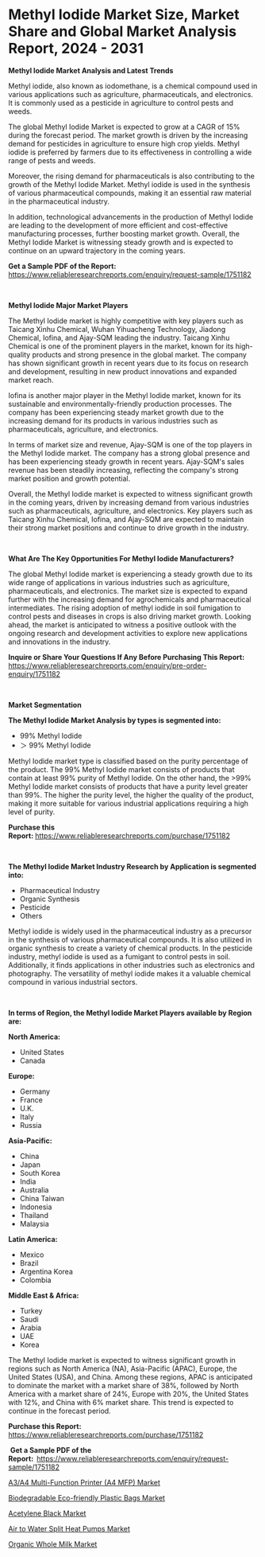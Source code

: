 <p><h1>Methyl Iodide Market Size, Market Share and Global Market Analysis Report, 2024 - 2031</h1></p><p><strong>Methyl Iodide Market Analysis and Latest Trends</strong></p>
<p><p>Methyl iodide, also known as iodomethane, is a chemical compound used in various applications such as agriculture, pharmaceuticals, and electronics. It is commonly used as a pesticide in agriculture to control pests and weeds.</p><p>The global Methyl Iodide Market is expected to grow at a CAGR of 15% during the forecast period. The market growth is driven by the increasing demand for pesticides in agriculture to ensure high crop yields. Methyl iodide is preferred by farmers due to its effectiveness in controlling a wide range of pests and weeds.</p><p>Moreover, the rising demand for pharmaceuticals is also contributing to the growth of the Methyl Iodide Market. Methyl iodide is used in the synthesis of various pharmaceutical compounds, making it an essential raw material in the pharmaceutical industry.</p><p>In addition, technological advancements in the production of Methyl Iodide are leading to the development of more efficient and cost-effective manufacturing processes, further boosting market growth. Overall, the Methyl Iodide Market is witnessing steady growth and is expected to continue on an upward trajectory in the coming years.</p></p>
<p><strong>Get a Sample PDF of the Report:&nbsp;</strong> <a href="https://www.reliableresearchreports.com/enquiry/request-sample/1751182">https://www.reliableresearchreports.com/enquiry/request-sample/1751182</a></p>
<p>&nbsp;</p>
<p><strong>Methyl Iodide Major Market Players</strong></p>
<p><p>The Methyl Iodide market is highly competitive with key players such as Taicang Xinhu Chemical, Wuhan Yihuacheng Technology, Jiadong Chemical, Iofina, and Ajay-SQM leading the industry. Taicang Xinhu Chemical is one of the prominent players in the market, known for its high-quality products and strong presence in the global market. The company has shown significant growth in recent years due to its focus on research and development, resulting in new product innovations and expanded market reach.</p><p>Iofina is another major player in the Methyl Iodide market, known for its sustainable and environmentally-friendly production processes. The company has been experiencing steady market growth due to the increasing demand for its products in various industries such as pharmaceuticals, agriculture, and electronics.</p><p>In terms of market size and revenue, Ajay-SQM is one of the top players in the Methyl Iodide market. The company has a strong global presence and has been experiencing steady growth in recent years. Ajay-SQM's sales revenue has been steadily increasing, reflecting the company's strong market position and growth potential.</p><p>Overall, the Methyl Iodide market is expected to witness significant growth in the coming years, driven by increasing demand from various industries such as pharmaceuticals, agriculture, and electronics. Key players such as Taicang Xinhu Chemical, Iofina, and Ajay-SQM are expected to maintain their strong market positions and continue to drive growth in the industry.</p></p>
<p>&nbsp;</p>
<p><strong>What Are The Key Opportunities For Methyl Iodide Manufacturers?</strong></p>
<p><p>The global Methyl Iodide market is experiencing a steady growth due to its wide range of applications in various industries such as agriculture, pharmaceuticals, and electronics. The market size is expected to expand further with the increasing demand for agrochemicals and pharmaceutical intermediates. The rising adoption of methyl iodide in soil fumigation to control pests and diseases in crops is also driving market growth. Looking ahead, the market is anticipated to witness a positive outlook with the ongoing research and development activities to explore new applications and innovations in the industry.</p></p>
<p><strong>Inquire or Share Your Questions If Any Before Purchasing This Report:</strong> <a href="https://www.reliableresearchreports.com/enquiry/pre-order-enquiry/1751182">https://www.reliableresearchreports.com/enquiry/pre-order-enquiry/1751182</a></p>
<p>&nbsp;</p>
<p><strong>Market Segmentation</strong></p>
<p><strong>The Methyl Iodide Market Analysis by types is segmented into:</strong></p>
<p><ul><li>99% Methyl Iodide</li><li>＞ 99% Methyl Iodide</li></ul></p>
<p><p>Methyl Iodide market type is classified based on the purity percentage of the product. The 99% Methyl Iodide market consists of products that contain at least 99% purity of Methyl Iodide. On the other hand, the >99% Methyl Iodide market consists of products that have a purity level greater than 99%. The higher the purity level, the higher the quality of the product, making it more suitable for various industrial applications requiring a high level of purity.</p></p>
<p><strong>Purchase this Report:&nbsp;</strong><a href="https://www.reliableresearchreports.com/purchase/1751182">https://www.reliableresearchreports.com/purchase/1751182</a></p>
<p>&nbsp;</p>
<p><strong>The Methyl Iodide Market Industry Research by Application is segmented into:</strong></p>
<p><ul><li>Pharmaceutical Industry</li><li>Organic Synthesis</li><li>Pesticide</li><li>Others</li></ul></p>
<p><p>Methyl iodide is widely used in the pharmaceutical industry as a precursor in the synthesis of various pharmaceutical compounds. It is also utilized in organic synthesis to create a variety of chemical products. In the pesticide industry, methyl iodide is used as a fumigant to control pests in soil. Additionally, it finds applications in other industries such as electronics and photography. The versatility of methyl iodide makes it a valuable chemical compound in various industrial sectors.</p></p>
<p>&nbsp;</p>
<p><strong>In terms of Region, the Methyl Iodide Market Players available by Region are:</strong></p>
<p>
    <p> <strong> North America: </strong>
        <ul>
            <li>United States</li>
            <li>Canada</li>
        </ul>
        </p> 
    <p> <strong> Europe: </strong>
        <ul>
            <li>Germany</li>
            <li>France</li>
            <li>U.K.</li>
            <li>Italy</li>
            <li>Russia</li>
        </ul>
        </p> 
    <p> <strong> Asia-Pacific: </strong>
        <ul>
            <li>China</li>
            <li>Japan</li>
            <li>South Korea</li>
            <li>India</li>
            <li>Australia</li>
            <li>China Taiwan</li>
            <li>Indonesia</li>
            <li>Thailand</li>
            <li>Malaysia</li>
        </ul>
        </p> 
    <p> <strong> Latin America: </strong>
        <ul>
            <li>Mexico</li>
            <li>Brazil</li>
            <li>Argentina Korea</li>
            <li>Colombia</li>
        </ul>
        </p> 
    <p> <strong> Middle East & Africa: </strong>
        <ul>
            <li>Turkey</li>
            <li>Saudi</li>
            <li>Arabia</li>
            <li>UAE</li>
            <li>Korea</li>
        </ul>
    </p>
    </p>
<p><p>The Methyl Iodide market is expected to witness significant growth in regions such as North America (NA), Asia-Pacific (APAC), Europe, the United States (USA), and China. Among these regions, APAC is anticipated to dominate the market with a market share of 38%, followed by North America with a market share of 24%, Europe with 20%, the United States with 12%, and China with 6% market share. This trend is expected to continue in the forecast period.</p></p>
<p><strong>Purchase this Report: </strong><a href="https://www.reliableresearchreports.com/purchase/1751182">https://www.reliableresearchreports.com/purchase/1751182</a></p>
<p>&nbsp;<strong>Get a Sample PDF of the Report:&nbsp;&nbsp;</strong><a href="https://www.reliableresearchreports.com/enquiry/request-sample/1751182">https://www.reliableresearchreports.com/enquiry/request-sample/1751182</a></p>
<p><strong></strong></p>
<p><p><a href="https://issuu.com/reportprime-2/docs/a3a4-multi-function-printer-a4-mfp-market-size-203">A3/A4 Multi-Function Printer (A4 MFP) Market</a></p><p><a href="https://mire-aunt-385.notion.site/Biodegradable-Eco-friendly-Plastic-Bags-Market-Size-Share-Trends-Analysis-Report-By-Application--2234e90438224ddf97cafd7e2403f968">Biodegradable Eco-friendly Plastic Bags Market</a></p><p><a href="https://github.com/dx0328/Market-Research-Report-List-1/blob/main/acetylene-black-market.md">Acetylene Black Market</a></p><p><a href="https://view.publitas.com/reportprime-1/air-to-water-split-heat-pumps-market-research-report-forecasted-for-period-from-2023-2030-by-market-type-market-application-and-region/">Air to Water Split Heat Pumps Market</a></p><p><a href="https://github.com/juancolorado15/Market-Research-Report-List-1/blob/main/organic-whole-milk-market.md">Organic Whole Milk Market</a></p></p>